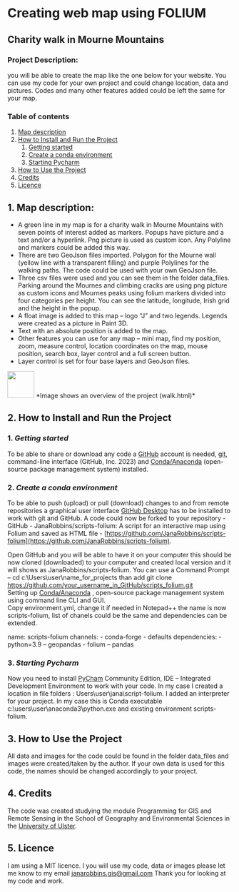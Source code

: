 # **Creating web map using FOLIUM**
## **Charity walk in Mourne Mountains** 

### Project Description:

you will be able to create the map like the one below for your website. You can use my code for your own project and could change location, data and pictures. Codes and many other features added could be left the same for your map. 

### Table of contents
1. [Map description](#1)
2. [How to Install and Run the Project](#2)
   1. [Getting started](#2.1) 
   2. [Create a conda environment](#2.2)
   3. [Starting Pycharm](#2.3)
3. [How to Use the Project](#3)
4. [Credits](#4)
5. [Licence](#5)



## 1. Map description:<a name="1"></a>

-	A green line in my map is for a charity walk in Mourne Mountains with seven points of interest added as markers. Popups have picture and a text and/or a hyperlink. Png picture is used as custom icon. Any Polyline and markers could be added this way.
-	There are two GeoJson files imported. Polygon for the Mourne wall (yellow line with a transparent filling) and purple Polylines for the walking paths. The code could be used with your own GeoJson file.
-	Three csv files were used and you can see them in the folder data_files. Parking around the Mournes and climbing cracks are using png picture as custom icons and Mournes peaks using folium markers divided into four categories per height. You can see the latitude, longitude, Irish grid and the height in the popup.
-	A float image is added to this map – logo “J” and two legends. Legends were created as a picture in Paint 3D. 
-	Text with an absolute position is added to the map.
-	Other features you can use for any map – mini map, find my position, zoom, measure control, location coordinates on the map, mouse position, search box, layer control and a full screen button. 
-	Layer control is set for four base layers and GeoJson files. 
 
 
<img src="http://github.com/JanaRobbins/scripts-folium/tree/main/images/walk.jpg" style=" width:60px ; height:60px "  >
*Image shows an overview of the project (walk.html)*


## **2. How to Install and Run the Project**<a name="2"></a>

###     1. _Getting started_<a name="2.1"></a>

To be able to share or download any code a [GitHub](https://github.com/) account is needed, [git](https://git-scm.com/downloads), command-line interface (GitHub, Inc. 2023) and  [Conda/Anaconda](https://docs.anaconda.com/anaconda/install/) (open-source package management system) installed.  

###     2. _Create a conda environment_<a name="2.2"></a>

To be able to push (upload) or pull (download) changes to and from remote repositories a graphical user interface [GitHub Desktop](https://desktop.github.com/) has to be installed to work with git and GitHub. 
A code could now be forked to your repository - GitHub - JanaRobbins/scripts-folium: A script for an interactive map using Folium and saved as HTML file - [https://github.com/JanaRobbins/scripts-folium](https://github.com/JanaRobbins/scripts-folium).

Open GitHub and you will be able to have it on your computer this should be now cloned (downloaded) to your computer and created local version and it will shows as JanaRobbins/scripts-folium. You can use a Command Prompt – cd c:\Users\user\name_for_projects than add git clone https://github.com/your_username_in_GitHub/scripts_folium.git  
Setting up [Conda/Anaconda](https://docs.anaconda.com/anaconda/install/) , open-source package management system using command line CLI and GUI.  
Copy environment.yml, change it if needed in Notepad++ the name is now scripts-folium, list of chanels could be the same and dependencies can be extended.  

name: scripts-folium
channels: - conda-forge - defaults
dependencies: - python=3.9 
              – geopandas 
              - folium 
              – pandas


###     3. _Starting Pycharm_<a name="2.3"></a>

Now you need to install [PyCham](https://www.jetbrains.com/pycharm/download/) Community Edition, IDE – Integrated Development Environment to work with your code. In my case I created a location in file folders : Users\user\jana\script-folium. I added an interpreter for your project. In my case this is Conda executable c:\users\user\anaconda3\python.exe and existing environment scripts-folium.


## **3.	How to Use the Project**<a name="3"></a>

All data and images for the code could be found in the folder data_files and images were created/taken by the author. 
If your own data is used for this code, the names should be changed accordingly to your project. 


## **4. Credits**<a name="4"></a>

The code was created studying the module Programming for GIS and Remote Sensing in the School of Geography and Environmental Sciences in the [University of Ulster](https://www.ulster.ac.uk/courses/202324/geographic-information-systems-30225).  


## **5. Licence**<a name="5"></a>

I am using a MIT licence. I you will use my code, data or images please let me know to my email janarobbins.gis@gmail.com 
Thank you for looking at my code and work. 
